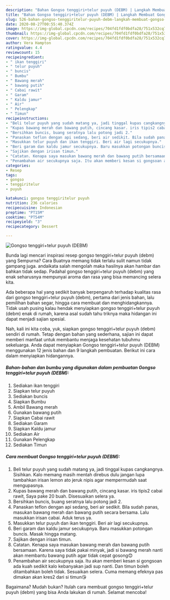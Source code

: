 ```yaml
---
description: "Bahan Gongso tenggiri+telur puyuh (DEBM) | Langkah Membuat Gongso tenggiri+telur puyuh (DEBM) Yang Bisa Manjain Lidah"
title: "Bahan Gongso tenggiri+telur puyuh (DEBM) | Langkah Membuat Gongso tenggiri+telur puyuh (DEBM) Yang Bisa Manjain Lidah"
slug: 526-bahan-gongso-tenggiritelur-puyuh-debm-langkah-membuat-gongso-tenggiritelur-puyuh-debm-yang-bisa-manjain-lidah
date: 2020-08-27T00:55:40.374Z
image: https://img-global.cpcdn.com/recipes/704fd1fdf0bdfa28/751x532cq70/gongso-tenggiritelur-puyuh-debm-foto-resep-utama.jpg
thumbnail: https://img-global.cpcdn.com/recipes/704fd1fdf0bdfa28/751x532cq70/gongso-tenggiritelur-puyuh-debm-foto-resep-utama.jpg
cover: https://img-global.cpcdn.com/recipes/704fd1fdf0bdfa28/751x532cq70/gongso-tenggiritelur-puyuh-debm-foto-resep-utama.jpg
author: Vera Hampton
ratingvalue: 4.4
reviewcount: 15
recipeingredient:
- " ikan tenggiri"
- " telur puyuh"
- " buncis"
- " Bumbu"
- " Bawang merah"
- " bawang putih"
- " Cabai rawit"
- " Garam"
- " Kaldu jamur"
- " Air"
- " Pelengkap"
- " Timun"
recipeinstructions:
- "Beli telur puyuh yang sudah matang ya, jadi tinggal kupas cangkangnya. Sisihkan. Kalo memang masih mentah direbus dulu jangan lupa tambahkan irisan lemon ato jeruk nipis agar mempermudah saat mengupasnya."
- "Kupas bawang merah dan bawang putih, cincang kasar. iris tipis2 cabai rawit, Saya pake 20 buah. Disesuaikan selera ya."
- "Bersihkan buncis, buang seratnya lalu potong jadi 2."
- "Panaskan teflon dengan api sedang, beri air sedikit. Bila sudah panas, masukan bawang merah dan bawang putih secara bersama. Lalu masukkan irisan cabai. Aduk terus ya."
- "Masukkan telur puyuh dan ikan tenggiri. Beri air lagi secukupnya."
- "Beri garam dan kaldu jamur secukupnya. Baru masukkan potongan buncis. Masak hingga matang."
- "Sajikan dengan irisan timun."
- "Catatan. Kenapa saya masukan bawang merah dan bawang putih bersamaan. Karena saya tidak pakai minyak, jadi si bawang merah nanti akan membantu bawang putih agar tidak cepat gosong😊"
- "Penambahan air secukupnya saja. Itu akan memberi kesan si gongsoan ada kuah sedikit kalo kebanyakan jadi sup nanti. Dan timun boleh ditambahkan boleh tidak. Sesuaikan selera. Cuma memang efeknya pas dimakan akan kres2 dari si timun😘"
categories:
- Resep
tags:
- gongso
- tenggiritelur
- puyuh

katakunci: gongso tenggiritelur puyuh 
nutrition: 236 calories
recipecuisine: Indonesian
preptime: "PT15M"
cooktime: "PT54M"
recipeyield: "3"
recipecategory: Dessert

---
```



![Gongso tenggiri+telur puyuh (DEBM)](https://img-global.cpcdn.com/recipes/704fd1fdf0bdfa28/751x532cq70/gongso-tenggiritelur-puyuh-debm-foto-resep-utama.jpg)

Bunda lagi mencari inspirasi resep gongso tenggiri+telur puyuh (debm) yang Sempurna? Cara Buatnya memang tidak terlalu sulit namun tidak gampang juga. andaikata salah mengolah maka hasilnya akan hambar dan bahkan tidak sedap. Padahal gongso tenggiri+telur puyuh (debm) yang enak seharusnya mempunyai aroma dan rasa yang bisa memancing selera kita.

Ada beberapa hal yang sedikit banyak berpengaruh terhadap kualitas rasa dari gongso tenggiri+telur puyuh (debm), pertama dari jenis bahan, lalu pemilihan bahan segar, hingga cara membuat dan menghidangkannya. Tidak usah pusing kalau hendak menyiapkan gongso tenggiri+telur puyuh (debm) enak di rumah, karena asal sudah tahu triknya maka hidangan ini dapat menjadi sajian spesial.




Nah, kali ini kita coba, yuk, siapkan gongso tenggiri+telur puyuh (debm) sendiri di rumah. Tetap dengan bahan yang sederhana, sajian ini dapat memberi manfaat untuk membantu menjaga kesehatan tubuhmu sekeluarga. Anda dapat menyiapkan Gongso tenggiri+telur puyuh (DEBM) menggunakan 12 jenis bahan dan 9 langkah pembuatan. Berikut ini cara dalam menyiapkan hidangannya.

<!--inarticleads1-->

##### Bahan-bahan dan bumbu yang digunakan dalam pembuatan Gongso tenggiri+telur puyuh (DEBM):

1. Sediakan  ikan tenggiri
1. Siapkan  telur puyuh
1. Sediakan  buncis
1. Siapkan  Bumbu
1. Ambil  Bawang merah
1. Gunakan  bawang putih
1. Siapkan  Cabai rawit
1. Sediakan  Garam
1. Siapkan  Kaldu jamur
1. Sediakan  Air
1. Gunakan  Pelengkap
1. Sediakan  Timun




<!--inarticleads2-->

##### Cara membuat Gongso tenggiri+telur puyuh (DEBM):

1. Beli telur puyuh yang sudah matang ya, jadi tinggal kupas cangkangnya. Sisihkan. Kalo memang masih mentah direbus dulu jangan lupa tambahkan irisan lemon ato jeruk nipis agar mempermudah saat mengupasnya.
1. Kupas bawang merah dan bawang putih, cincang kasar. iris tipis2 cabai rawit, Saya pake 20 buah. Disesuaikan selera ya.
1. Bersihkan buncis, buang seratnya lalu potong jadi 2.
1. Panaskan teflon dengan api sedang, beri air sedikit. Bila sudah panas, masukan bawang merah dan bawang putih secara bersama. Lalu masukkan irisan cabai. Aduk terus ya.
1. Masukkan telur puyuh dan ikan tenggiri. Beri air lagi secukupnya.
1. Beri garam dan kaldu jamur secukupnya. Baru masukkan potongan buncis. Masak hingga matang.
1. Sajikan dengan irisan timun.
1. Catatan. Kenapa saya masukan bawang merah dan bawang putih bersamaan. Karena saya tidak pakai minyak, jadi si bawang merah nanti akan membantu bawang putih agar tidak cepat gosong😊
1. Penambahan air secukupnya saja. Itu akan memberi kesan si gongsoan ada kuah sedikit kalo kebanyakan jadi sup nanti. Dan timun boleh ditambahkan boleh tidak. Sesuaikan selera. Cuma memang efeknya pas dimakan akan kres2 dari si timun😘




Bagaimana? Mudah bukan? Itulah cara membuat gongso tenggiri+telur puyuh (debm) yang bisa Anda lakukan di rumah. Selamat mencoba!
